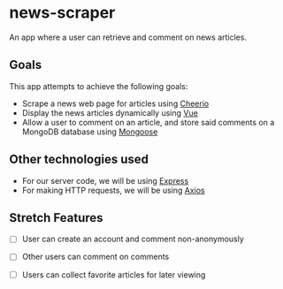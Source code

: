 # news-scraper
An app where a user can retrieve and comment on news articles.

## Goals
This app attempts to achieve the following goals:
* Scrape a news web page for articles using [Cheerio](https://www.npmjs.com/package/cheerio)
* Display the news articles dynamically using [Vue](https://www.vuejs.org)
* Allow a user to comment on an article, and store said comments on a MongoDB database using [Mongoose](https://www.npmjs.com/package/mongoose)

## Other technologies used
* For our server code, we will be using [Express](https://www.npmjs.com/package/express)
* For making HTTP requests, we will be using [Axios](https://www.npmjs.com/package/axios)

## Stretch Features
- [ ] User can create an account and comment non-anonymously
- [ ] Other users can comment on comments
- [ ] Users can collect favorite articles for later viewing


